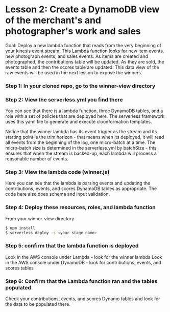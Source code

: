# Lesson 2: Create a DynamoDB view of the merchant's and photographer's work and sales
Goal: Deploy a new lambda function that reads from the very beginning of your kinesis event stream.  This Lambda function looks for new item events, new photograph events, and sales events.
As items are created and photographed, the contributions table will be updated.  As they are sold, the events table and then the scores table are updated.  This data view of the raw events will be used in the next lesson to expose the winners.

### Step 1: In your cloned repo, go to the winner-view directory

### Step 2: View the serverless.yml you find there
You can see that there is a lambda function, three DynamoDB tables, and a role with a set of policies that are deployed here.  The serverless framework uses this yaml file to generate and execute cloudformation templates.

Notice that the winner lambda has its event trigger as the stream and its starting point is the trim horizon - that means when its deployed, it will read all events from the beginning of the log, one micro-batch at a time.  The micro-batch size is determined in the serverless.yml by batchSize - this ensures that when the stream is backed-up, each lambda will process a reasonable number of events.

### Step 3: View the lambda code (winner.js)
Here you can see that the lambda is parsing events and updating the contributions, events, and scores DynamoDB tables as appropriate.  The code here also does schema and input validation.

### Step 4: Deploy these resources, roles, and lambda function
From your winner-view directory
```sh
$ npm install
$ serverless deploy -s <your stage name>
```
### Step 5: confirm that the lambda function is deployed
Look in the AWS console under Lambda - look for the winner lambda
Look in the AWS console under DynamoDB - look for contributions, events, and scores tables

### Step 6: Confirm that the Lambda function ran and the tables populated
Check your contributions, events, and scores Dynamo tables and look for the data to be populated there.

